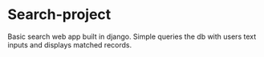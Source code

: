 # Search-project
Basic search web app built in django. Simple queries the db with users text inputs and displays matched records.  
